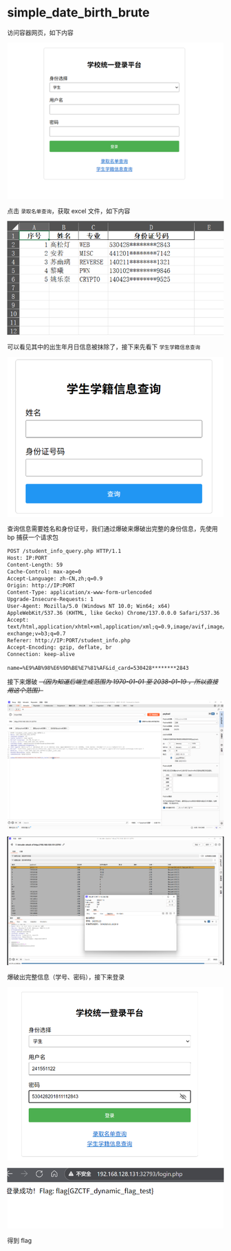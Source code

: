 # simple_date_birth_brute

访问容器网页，如下内容

![image-20251031123515054](assets/image-20251031123515054.png)

点击 `录取名单查询`，获取 excel 文件，如下内容

![image-20251031233319694](assets/image-20251031233319694.png)

可以看见其中的出生年月日信息被抹除了，接下来先看下 `学生学籍信息查询`

![image-20251031233444715](assets/image-20251031233444715.png)

查询信息需要姓名和身份证号，我们通过爆破来爆破出完整的身份信息，先使用 bp 捕获一个请求包

```http
POST /student_info_query.php HTTP/1.1
Host: IP:PORT
Content-Length: 59
Cache-Control: max-age=0
Accept-Language: zh-CN,zh;q=0.9
Origin: http://IP:PORT
Content-Type: application/x-www-form-urlencoded
Upgrade-Insecure-Requests: 1
User-Agent: Mozilla/5.0 (Windows NT 10.0; Win64; x64) AppleWebKit/537.36 (KHTML, like Gecko) Chrome/137.0.0.0 Safari/537.36
Accept: text/html,application/xhtml+xml,application/xml;q=0.9,image/avif,image/webp,image/apng,*/*;q=0.8,application/signed-exchange;v=b3;q=0.7
Referer: http://IP:PORT/student_info.php
Accept-Encoding: gzip, deflate, br
Connection: keep-alive

name=%E9%AB%98%E6%9D%BE%E7%81%AF&id_card=530428********2843
```

接下来爆破 ~~*（因为知道后端生成范围为 1970-01-01 至 2038-01-19 ，所以直接用这个范围）*~~

![image-20251031234039501](assets/image-20251031234039501.png)

![image-20251031234444785](assets/image-20251031234444785.png)

爆破出完整信息（学号、密码），接下来登录

![image-20251031234619467](assets/image-20251031234619467.png)

![image-20251031234633979](assets/image-20251031234633979.png)


得到 flag
